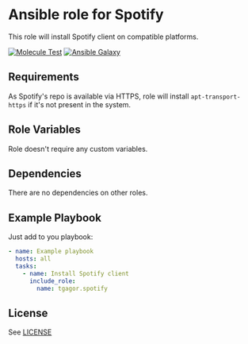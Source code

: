 Ansible role for Spotify
========================

This role will install Spotify client on compatible platforms.

[![Molecule Test](https://github.com/tgagor/ansible-role-spotify/actions/workflows/molecule-test.yml/badge.svg)](https://github.com/tgagor/ansible-role-spotify/actions/workflows/molecule-test.yml)
[![Ansible Galaxy](https://img.shields.io/badge/ansible--galaxy-tgagor-spofify.svg)](https://galaxy.ansible.com/tgagor/spotify)


Requirements
------------

As Spotify's repo is available via HTTPS, role will install `apt-transport-https` if it's not present in the system.

Role Variables
--------------

Role doesn't require any custom variables.

Dependencies
------------

There are no dependencies on other roles.

Example Playbook
----------------

Just add to you playbook:

```yaml
- name: Example playbook
  hosts: all
  tasks:
    - name: Install Spotify client
      include_role:
        name: tgagor.spotify
```

License
-------

See [LICENSE](LICENSE)
